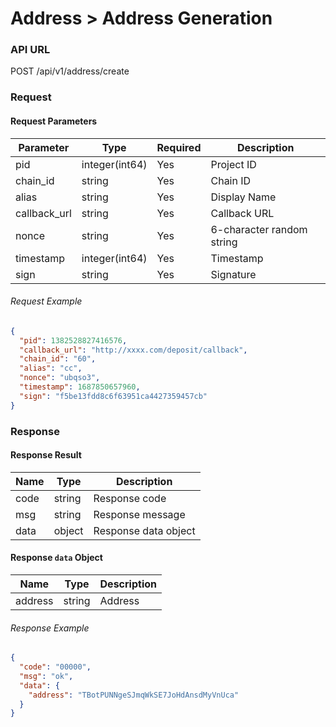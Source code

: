 # Address > Address Generation

### API URL

POST /api/v1/address/create

### Request

#### Request Parameters

| Parameter     | Type            | Required | Description   |
| ------------- | --------------- | -------- | ------------- |
| pid           | integer(int64)  | Yes      | Project ID    |
| chain\_id     | string          | Yes      | Chain ID      |
| alias         | string          | Yes      | Display Name  |
| callback\_url | string          | Yes      | Callback URL  |
| nonce         | string          | Yes      | 6-character random string |
| timestamp     | integer(int64)  | Yes      | Timestamp     |
| sign          | string          | Yes      | Signature     |

###### Request Example

```json
{
  "pid": 1382528827416576,
  "callback_url": "http://xxxx.com/deposit/callback",
  "chain_id": "60",
  "alias": "cc",
  "nonce": "ubqso3",
  "timestamp": 1687850657960,
  "sign": "f5be13fdd8c6f63951ca4427359457cb"
}
```
### Response

#### Response Result

| Name  | Type   | Description      |
| ----- | ------ | ---------------- |
| code  | string | Response code    |
| msg   | string | Response message |
| data  | object | Response data object |

#### Response `data` Object

| Name    | Type   | Description |
| ------- | ------ | ----------- |
| address | string | Address     |

###### Response Example

```json
{
  "code": "00000",
  "msg": "ok",
  "data": {
    "address": "TBotPUNNgeSJmqWkSE7JoHdAnsdMyVnUca"
  }
}
```

